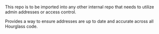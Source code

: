 This repo is to be imported into any other internal repo that needs to utilize admin addresses or access control.  

Provides a way to ensure addresses are up to date and accurate across all Hourglass code.
